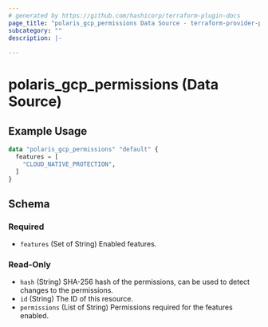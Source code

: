 ```yaml
---
# generated by https://github.com/hashicorp/terraform-plugin-docs
page_title: "polaris_gcp_permissions Data Source - terraform-provider-polaris"
subcategory: ""
description: |-
  
---
```


# polaris_gcp_permissions (Data Source)



## Example Usage

```terraform
data "polaris_gcp_permissions" "default" {
  features = [
    "CLOUD_NATIVE_PROTECTION",
  ]
}
```

<!-- schema generated by tfplugindocs -->
## Schema

### Required

- `features` (Set of String) Enabled features.

### Read-Only

- `hash` (String) SHA-256 hash of the permissions, can be used to detect changes to the permissions.
- `id` (String) The ID of this resource.
- `permissions` (List of String) Permissions required for the features enabled.
